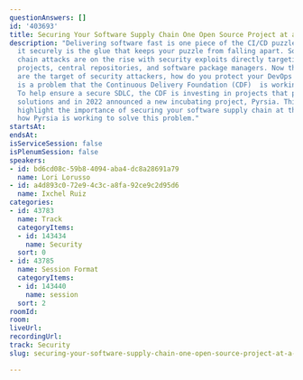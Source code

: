 ```yaml
---
questionAnswers: []
id: '403693'
title: Securing Your Software Supply Chain One Open Source Project at a Time
description: "Delivering software fast is one piece of the CI/CD puzzle, but delivering
  it securely is the glue that keeps your puzzle from falling apart. Software supply
  chain attacks are on the rise with security exploits directly targeting open source
  projects, central repositories, and software package managers. Now that developers
  are the target of security attackers, how do you protect your DevOps pipeline?\r\n\r\nThis
  is a problem that the Continuous Delivery Foundation (CDF)  is working to solve..
  To help ensure a secure SDLC, the CDF is investing in projects that provide security
  solutions and in 2022 announced a new incubating project, Pyrsia. This talk will
  highlight the importance of securing your software supply chain at the source and
  how Pyrsia is working to solve this problem."
startsAt: 
endsAt: 
isServiceSession: false
isPlenumSession: false
speakers:
- id: bd6cd08c-59b8-4094-aba4-dc8a28691a79
  name: Lori Lorusso
- id: a4d893c0-72e9-4c3c-a8fa-92ce9c2d95d6
  name: Ixchel Ruiz
categories:
- id: 43783
  name: Track
  categoryItems:
  - id: 143434
    name: Security
  sort: 0
- id: 43785
  name: Session Format
  categoryItems:
  - id: 143440
    name: session
  sort: 2
roomId: 
room: 
liveUrl: 
recordingUrl: 
track: Security
slug: securing-your-software-supply-chain-one-open-source-project-at-a-time

---
```

